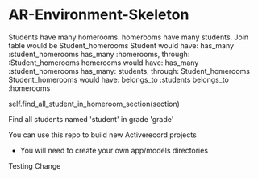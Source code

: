 # AR-Environment-Skeleton

Students have many homerooms. homerooms have many students.
Join table would be Student_homerooms
Student would have:
has_many :student_homerooms
has_many :homerooms, through: :Student_homerooms
homerooms would have:
has_many :student_homerooms
has_many: students, through: Student_homerooms
Student_homerooms would have:
belongs_to :students
belongs_to :homerooms

self.find_all_student_in_homeroom_section(section)

Find all students named 'student' in grade 'grade'


You can use this repo to build new Activerecord projects

* You will need to create your own app/models directories


Testing Change
